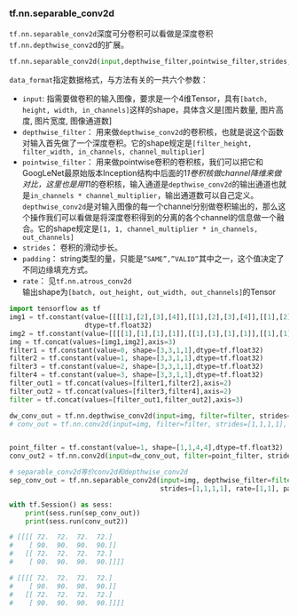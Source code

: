 ### tf.nn.separable_conv2d

`tf.nn.separable_conv2d`深度可分卷积可以看做是深度卷积`tf.nn.depthwise_conv2`d的扩展。
```python
tf.nn.separable_conv2d(input,depthwise_filter,pointwise_filter,strides,padding,rate=None,name=None,data_format=None)
```

`data_format`指定数据格式，与方法有关的一共六个参数：
- `input`: 指需要做卷积的输入图像，要求是一个4维Tensor，具有`[batch, height, width, in_channels]`这样的shape，具体含义是[图片数量, 图片高度, 图片宽度, 图像通道数]
- `depthwise_filter`： 用来做`depthwise_conv2d`的卷积核，也就是说这个函数对输入首先做了一个深度卷积。它的shape规定是`[filter_height, filter_width, in_channels, channel_multiplier]`
- `pointwise_filter`： 用来做pointwise卷积的卷积核，我们可以把它和GoogLeNet最原始版本Inception结构中后面的1*1卷积核做channel降维来做对比，这里也是用1*1的卷积核，输入通道是`depthwise_conv2d`的输出通道也就是`in_channels * channel_multiplier`，输出通道数可以自己定义。`depthwise_conv2d`是对输入图像的每一个channel分别做卷积输出的，那么这个操作我们可以看做是将深度卷积得到的分离的各个channel的信息做一个融合。它的shape规定是`[1, 1, channel_multiplier * in_channels, out_channels]`
- `strides`： 卷积的滑动步长。
- `padding`： string类型的量，只能是`”SAME”,”VALID”`其中之一，这个值决定了不同边缘填充方式。
- `rate`： 见`tf.nn.atrous_conv2d`  
输出shape为`[batch, out_height, out_width, out_channels]`的Tensor

```python
import tensorflow as tf
img1 = tf.constant(value=[[[[1],[2],[3],[4]],[[1],[2],[3],[4]],[[1],[2],[3],[4]],[[1],[2],[3],[4]]]],
                   dtype=tf.float32)
img2 = tf.constant(value=[[[[1],[1],[1],[1]],[[1],[1],[1],[1]],[[1],[1],[1],[1]],[[1],[1],[1],[1]]]],dtype=tf.float32)
img = tf.concat(values=[img1,img2],axis=3)
filter1 = tf.constant(value=0, shape=[3,3,1,1],dtype=tf.float32)
filter2 = tf.constant(value=1, shape=[3,3,1,1],dtype=tf.float32)
filter3 = tf.constant(value=2, shape=[3,3,1,1],dtype=tf.float32)
filter4 = tf.constant(value=3, shape=[3,3,1,1],dtype=tf.float32)
filter_out1 = tf.concat(values=[filter1,filter2],axis=2)
filter_out2 = tf.concat(values=[filter3,filter4],axis=2)
filter = tf.concat(values=[filter_out1,filter_out2],axis=3)

dw_conv_out = tf.nn.depthwise_conv2d(input=img, filter=filter, strides=[1,1,1,1], rate=[1,1], padding='VALID')
# conv_out = tf.nn.conv2d(input=img, filter=filter, strides=[1,1,1,1], padding='VALID')


point_filter = tf.constant(value=1, shape=[1,1,4,4],dtype=tf.float32)
conv_out2 = tf.nn.conv2d(input=dw_conv_out, filter=point_filter, strides=[1,1,1,1], padding='VALID')

# separable_conv2d等价conv2d和depthwise_conv2d
sep_conv_out = tf.nn.separable_conv2d(input=img, depthwise_filter=filter, pointwise_filter=point_filter,
                                      strides=[1,1,1,1], rate=[1,1], padding='VALID')  

with tf.Session() as sess:
    print(sess.run(sep_conv_out))
    print(sess.run(conv_out2))

# [[[[ 72.  72.  72.  72.]
#    [ 90.  90.  90.  90.]]
#   [[ 72.  72.  72.  72.]
#    [ 90.  90.  90.  90.]]]]

# [[[[ 72.  72.  72.  72.]
#    [ 90.  90.  90.  90.]]
#   [[ 72.  72.  72.  72.]
#    [ 90.  90.  90.  90.]]]]
```    
